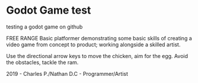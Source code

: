 # Godot Game test

testing a godot game on github

FREE RANGE
Basic platformer demonstrating some basic skills of creating a video game from concept to product;
working alongside a skilled artist.

Use the directional arrow keys to move the chicken, aim for the egg. Avoid the obstacles, tackle the ram.

2019 - Charles P./Nathan D.C - Programmer/Artist

